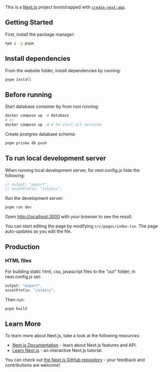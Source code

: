 This is a [Next.js](https://nextjs.org/) project bootstrapped with [`create-next-app`](https://github.com/vercel/next.js/tree/canary/packages/create-next-app).

## Getting Started

First, install the package manager:

```bash
npm i -g pnpm
```

## Install dependencies

From the website folder, install dependencies by running:

```bash
pnpm install
```

## Before running

Start database container by from root running:

```bash
docker compose up -d database
# or
docker compose up -d # to start all services
```

Create postgres database schema:

```bash
pnpm prisma db push
```

## To run local development server

When running local development server, for next.config.js hide the following:

```javascript
// output: "export",
// assetPrefix: "/static",
```

Run the development server:

```bash
pnpm run dev
```

Open [http://localhost:3000](http://localhost:3000) with your browser to see the result.

You can start editing the page by modifying `src/pages/index.tsx`. The page auto-updates as you edit the file.

## Production

### HTML files

For building static html, css, javascript files to the "out" folder, in next.config.js set:

```javascript
output: "export",
assetPrefix: "/static",
```

Then run:

```bash
pnpm build
```

## Learn More

To learn more about Next.js, take a look at the following resources:

-   [Next.js Documentation](https://nextjs.org/docs) - learn about Next.js features and API.
-   [Learn Next.js](https://nextjs.org/learn) - an interactive Next.js tutorial.

You can check out [the Next.js GitHub repository](https://github.com/vercel/next.js/) - your feedback and contributions are welcome!

